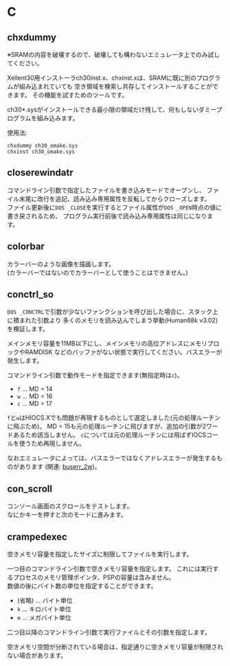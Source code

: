# C

## chxdummy
※SRAMの内容を破壊するので、破壊しても構わないエミュレータ上でのみ試してください。

Xellent30用インストーラch30inst.x、chxinst.xは、SRAMに既に別のプログラムが組み込まれていても
空き領域を検索し共存してインストールすることができます。
その機能を試すためのツールです。

ch30*.sysがインストールできる最小限の領域だけ残して、何もしないダミープログラムを組み込みます。

使用法:
```
chxdummy ch30_omake.sys
chxinst ch30_omake.sys
```


## closerewindatr
コマンドライン引数で指定したファイルを書き込みモードでオープンし、
ファイル末尾に改行を追記、読み込み専用属性を反転してからクローズします。  
ファイル更新後に`DOS _CLOSE`を実行するとファイル属性が`DOS _OPEN`時点の値に書き戻されるため、
プログラム実行前後で読み込み専用属性は同じになります。


## colorbar
カラーバーのような画像を描画します。  
(カラーバーではないのでカラーバーとして使うことはできません。)


## conctrl_so
`DOS _CONCTRL`で引数が少ないファンクションを呼び出した場合に、スタック上に積まれた引数より
多くのメモリを読み込んでしまう挙動(Human68k v3.02)を検証します。  

メインメモリ容量を11MB以下にし、メインメモリの高位アドレスにメモリブロックやRAMDISK
などのバッファがない状態で実行してください。バスエラーが発生します。

コマンドライン引数で動作モードを指定できます(無指定時は`c`)。
* `f` ... MD = 14
* `w` ... MD = 16
* `c` ... MD = 17

`f`と`w`はHIOCS.Xでも問題が再現するものとして選定しました(元の処理ルーチンに飛ぶため)。
MD = 15も元の処理ルーチンに飛びますが、追加の引数が2ワードあるため該当しません。
`c`については元の処理ルーチンには飛ばずIOCSコールを使うため再現しません。

なおエミュレータによっては、バスエラーではなくアドレスエラーが発生するものがあります
(関連: [buserr_2w](b.md#buserr_2w))。


## con_scroll
コンソール画面のスクロールをテストします。  
なにかキーを押すと次のモードに進みます。


## crampedexec
空きメモリ容量を指定したサイズに制限してファイルを実行します。

一つ目のコマンドライン引数で空きメモリ容量を指定します。
これには実行するプロセスのメモリ管理ポインタ、PSPの容量は含みません。  
数値の後にバイト数の単位を指定することができます。
* (省略) ... バイト単位
* `k` ... キロバイト単位
* `m` ... メガバイト単位

二つ目以降のコマンドライン引数で実行ファイルとその引数を指定します。

空きメモリ空間が分断されている場合は、指定通りに空きメモリ容量が制限されない場合があります。

